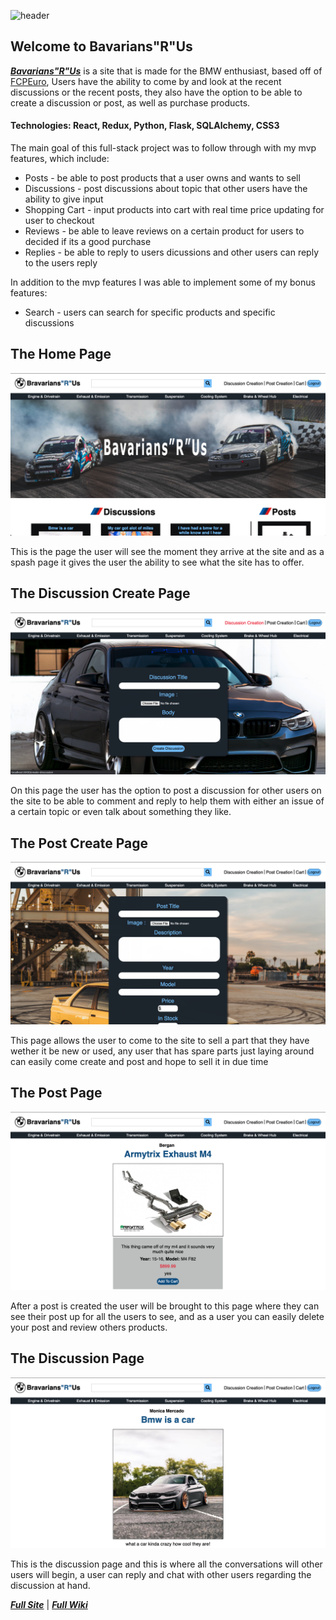 ![header](https://github.com/Bergan404/Bavarians-R-Us/blob/main/imagesForWiki/bmw-banner12.png)

## Welcome to Bavarians"R"Us
***[Bavarians"R"Us](https://bavarians-r-us.herokuapp.com/)*** is a site that is made for the BMW enthusiast, based off of [FCPEuro](https://www.fcpeuro.com/), Users have the ability to come by and look at the recent discussions or the recent posts, they also have the option to be able to create a discussion or post, as well as purchase products.

#### Technologies: React, Redux, Python, Flask, SQLAlchemy, CSS3

The main goal of this full-stack project was to follow through with my mvp features, which include:

- Posts - be able to post products that a user owns and wants to sell
- Discussions - post discussions about topic that other users have the ability to give input
- Shopping Cart - input products into cart with real time price updating for user to checkout
- Reviews - be able to leave reviews on a certain product for users to decided if its a good purchase
- Replies - be able to reply to users dicussions and other users can reply to the users reply

In addition to the mvp features I was able to implement some of my bonus features:

- Search - users can search for specific products and specific discussions

## The Home Page
![homepage](https://github.com/Bergan404/Bavarians-R-Us/blob/main/imagesForWiki/Screen%20Shot%202021-05-12%20at%2011.29.14%20AM.png)

This is the page the user will see the moment they arrive at the site and as a spash page it gives the user the ability to see what the site has to offer.

## The Discussion Create Page
![discussion_create](https://github.com/Bergan404/Bavarians-R-Us/blob/main/imagesForWiki/Screen%20Shot%202021-05-12%20at%2011.29.22%20AM.png)

On this page the user has the option to post a discussion for other users on the site to be able to comment and reply to help them with either an issue of a certain topic or even talk about something they like.

## The Post Create Page
![post_create](https://github.com/Bergan404/Bavarians-R-Us/blob/main/imagesForWiki/Screen%20Shot%202021-05-12%20at%2011.29.33%20AM.png)

This page allows the user to come to the site to sell a part that they have wether it be new or used, any user that has spare parts just laying around can easily come create and post and hope to sell it in due time

## The Post Page
![post_page](https://github.com/Bergan404/Bavarians-R-Us/blob/main/imagesForWiki/Screen%20Shot%202021-05-12%20at%2011.30.04%20AM.png)

After a post is created the user will be brought to this page where they can see their post up for all the users to see, and as a user you can easily delete your post and review others products.

## The Discussion Page
![discussion_page](https://github.com/Bergan404/Bavarians-R-Us/blob/main/imagesForWiki/Screen%20Shot%202021-05-12%20at%2011.30.21%20AM.png)

This is the discussion page and this is where all the conversations will other users will begin, a user can reply and chat with other users regarding the discussion at hand.

***[Full Site](https://bavarians-r-us.herokuapp.com/)*** |
***[Full Wiki](https://github.com/Bergan404/Bavarians-R-Us/wiki)***

